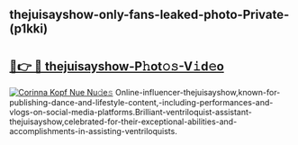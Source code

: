 ## thejuisayshow-only-fans​-leaked-photo​-Private-(p1kki)


# <h2><a href="https://mediaupload.pro?title=thejuisayshow&ref=git">🔗👉 🔴 thejuisayshow-P𝚑ot𝚘𝚜-V𝚒d𝚎o</a></h2>

[![Corinna Kopf Nue Nu𝚍e𝚜](https://i.imgur.com/0qMVB7G.gif)](https://mediaupload.pro?title=thejuisayshow&ref=git)
Online-influencer-thejuisayshow,known-for-publishing-dance-and-lifestyle-content,-including-performances-and-vlogs-on-social-media-platforms.Brilliant-ventriloquist-assistant-thejuisayshow,celebrated-for-their-exceptional-abilities-and-accomplishments-in-assisting-ventriloquists.  